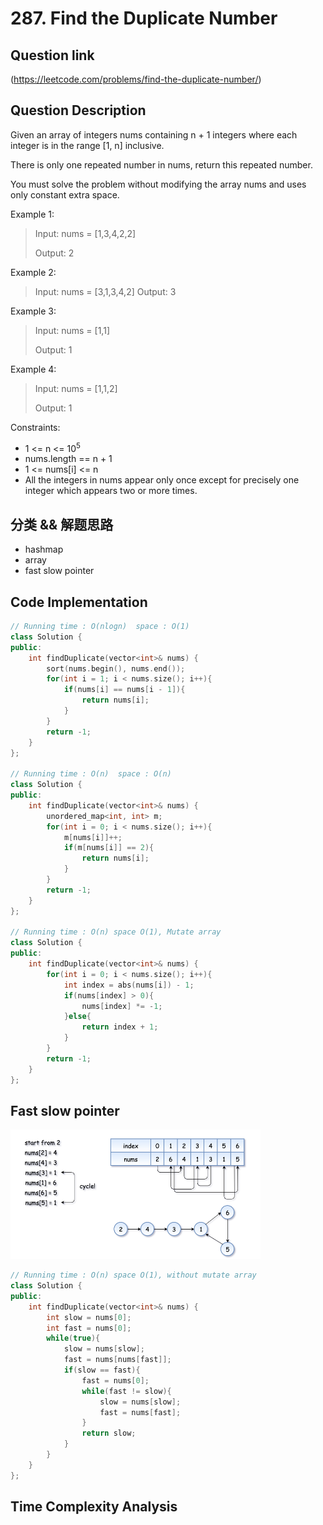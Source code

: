 # 287. Find the Duplicate Number

## Question link
(https://leetcode.com/problems/find-the-duplicate-number/)

## Question Description
Given an array of integers nums containing n + 1 integers where each integer is in the range [1, n] inclusive.

There is only one repeated number in nums, return this repeated number.

You must solve the problem without modifying the array nums and uses only constant extra space.

Example 1:
> Input: nums = [1,3,4,2,2]
> 
> Output: 2

Example 2:
> Input: nums = [3,1,3,4,2]
> Output: 3

Example 3:
> Input: nums = [1,1]
>
> Output: 1

Example 4:
> Input: nums = [1,1,2]
>
> Output: 1

Constraints:
- 1 <= n <= 10<sup>5</sup> 
- nums.length == n + 1
- 1 <= nums[i] <= n
- All the integers in nums appear only once except for precisely one integer which appears two or more times.

## 分类 && 解题思路
- hashmap
- array
- fast slow pointer

## Code Implementation
```c++
// Running time : O(nlogn)  space : O(1)
class Solution {
public:
    int findDuplicate(vector<int>& nums) {
        sort(nums.begin(), nums.end());
        for(int i = 1; i < nums.size(); i++){
            if(nums[i] == nums[i - 1]){
                return nums[i];
            }
        }
        return -1;
    }
};

// Running time : O(n)  space : O(n)
class Solution {
public:
    int findDuplicate(vector<int>& nums) {
        unordered_map<int, int> m;
        for(int i = 0; i < nums.size(); i++){
            m[nums[i]]++;
            if(m[nums[i]] == 2){
                return nums[i];
            }
        }
        return -1;
    }
};

// Running time : O(n) space O(1), Mutate array
class Solution {
public:
    int findDuplicate(vector<int>& nums) {
        for(int i = 0; i < nums.size(); i++){
            int index = abs(nums[i]) - 1;
            if(nums[index] > 0){ 
                nums[index] *= -1; 
            }else{
                return index + 1;
            }
        }
        return -1;
    }
};
```


## Fast slow pointer
<img src="../assets/lc287.png" width="400" />

```c++
// Running time : O(n) space O(1), without mutate array
class Solution {
public:
    int findDuplicate(vector<int>& nums) {
        int slow = nums[0];
        int fast = nums[0];
        while(true){
            slow = nums[slow];
            fast = nums[nums[fast]];
            if(slow == fast){
                fast = nums[0];
                while(fast != slow){
                    slow = nums[slow];
                    fast = nums[fast];
                }
                return slow;
            }
        }
    }
};
```

## Time Complexity Analysis